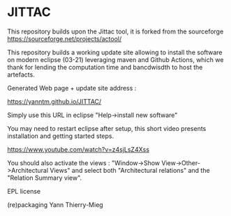 # JITTAC

This repository builds upon the Jittac tool, it is forked from the sourceforge https://sourceforge.net/projects/actool/

This repository builds a working update site allowing to install the software on modern eclipse (03-21) leveraging maven and Github Actions, which we thank for lending the computation time and bancdwisdth to host the artefacts.

Generated Web page + update site address :

https://yanntm.github.io/JITTAC/

Simply use this URL in eclipse "Help->install new software"

You may need to restart eclipse after setup, this short video presents installation and getting started steps.

https://www.youtube.com/watch?v=z4sjLsZ4Xss

You should also activate the views : "Window->Show View->Other->Architectural Views" and select both "Architectural relations" and the "Relation Summary view".

EPL license

(re)packaging Yann Thierry-Mieg
